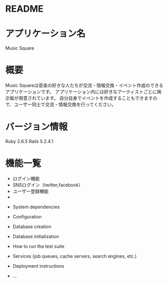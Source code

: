 # README

# アプリケーション名
Music Square

# 概要
Music Squareは音楽の好きな人たちが交流・情報交換・イベント作成のできるアプリケーションです。
アプリケーション内には好きなアーティストごとに掲示板が用意されています。
自分自身でイベントを作成することもできますので、ユーザー同士で交流・情報交換を行ってください。

# バージョン情報
Ruby 2.6.5
Rails 5.2.4.1

# 機能一覧

- ログイン機能
 - SNSログイン（twitter,facebook）
- ユーザー登録機能
- 

* System dependencies

* Configuration

* Database creation

* Database initialization

* How to run the test suite

* Services (job queues, cache servers, search engines, etc.)

* Deployment instructions

* ...

